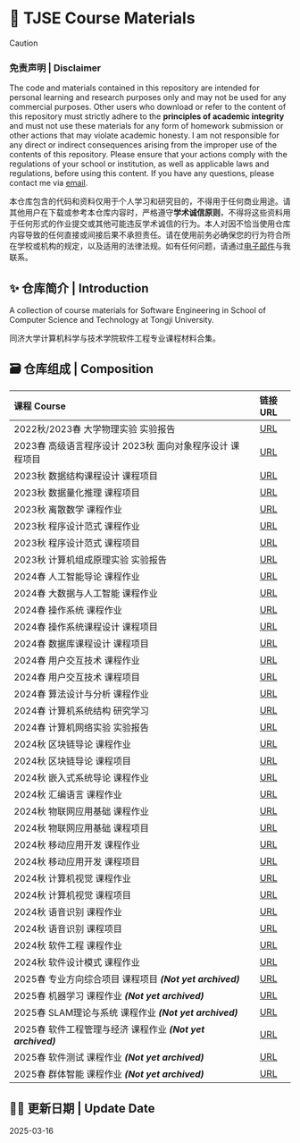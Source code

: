 # 🎉 TJSE Course Materials

> [!CAUTION]
> ### 免责声明 | Disclaimer
> 
> The code and materials contained in this repository are intended for personal learning and research purposes only and may not be used for any commercial purposes. Other users who download or refer to the content of this repository must strictly adhere to the **principles of academic integrity** and must not use these materials for any form of homework submission or other actions that may violate academic honesty. I am not responsible for any direct or indirect consequences arising from the improper use of the contents of this repository. Please ensure that your actions comply with the regulations of your school or institution, as well as applicable laws and regulations, before using this content. If you have any questions, please contact me via [email](mailto:minmuslin@outlook.com).
>
> 本仓库包含的代码和资料仅用于个人学习和研究目的，不得用于任何商业用途。请其他用户在下载或参考本仓库内容时，严格遵守**学术诚信原则**，不得将这些资料用于任何形式的作业提交或其他可能违反学术诚信的行为。本人对因不恰当使用仓库内容导致的任何直接或间接后果不承担责任。请在使用前务必确保您的行为符合所在学校或机构的规定，以及适用的法律法规。如有任何问题，请通过[电子邮件](mailto:minmuslin@outlook.com)与我联系。

## ✨ 仓库简介 | Introduction

A collection of course materials for Software Engineering in School of Computer Science and Technology at Tongji University.

同济大学计算机科学与技术学院软件工程专业课程材料合集。

## 🗃️ 仓库组成 | Composition

| 课程 Course | 链接 URL |
| :--- | :---: |
| 2022秋/2023春 大学物理实验 实验报告 | [URL](https://github.com/MinmusLin/University_Physics_Experiment_Reports) |
| 2023春 高级语言程序设计 2023秋 面向对象程序设计 课程项目 | [URL](https://github.com/MinmusLin/Advanced_Language_Programming_and_OOP_Course_Projects) |
| 2023秋 数据结构课程设计 课程项目 | [URL](https://github.com/MinmusLin/Data_Structures_Course_Projects) |
| 2023秋 数据量化推理 课程项目 | [URL](https://github.com/MinmusLin/Quantitative_Reasoning_Course_Project) |
| 2023秋 离散数学 课程作业 | [URL](https://github.com/MinmusLin/Discrete_Mathematics_Course_Assignments) |
| 2023秋 程序设计范式 课程作业 | [URL](https://github.com/MinmusLin/Programming_Paradigms_Course_Assignments) |
| 2023秋 程序设计范式 课程项目 | [URL](https://github.com/MinmusLin/Teamfight_Tactics) |
| 2023秋 计算机组成原理实验 实验报告 | [URL](https://github.com/MinmusLin/Computer_Organization_Experiment_Reports) |
| 2024春 人工智能导论 课程作业 | [URL](https://github.com/MinmusLin/Introduction_to_Artificial_Intelligence_Course_Assignments) |
| 2024春 大数据与人工智能 课程作业 | [URL](https://github.com/MinmusLin/Big_Data_and_Artificial_Intelligence_Course_Assignments) |
| 2024春 操作系统 课程作业 | [URL](https://github.com/MinmusLin/Operating_System_Course_Assignments) |
| 2024春 操作系统课程设计 课程项目 | [URL](https://github.com/MinmusLin/Minmus_Operating_System_in_Rust) |
| 2024春 数据库课程设计 课程项目 | [URL](https://github.com/MinmusLin/PetJoy) |
| 2024春 用户交互技术 课程作业 | [URL](https://github.com/MinmusLin/Human_Computer_Interface_Course_Assignments) |
| 2024春 用户交互技术 课程项目 | [URL](https://github.com/MinmusLin/Story_Lingo_Kids) |
| 2024春 算法设计与分析 课程作业 | [URL](https://github.com/MinmusLin/Analysis_and_Design_of_Algorithms_Course_Assignments) |
| 2024春 计算机系统结构 研究学习 | [URL](https://github.com/MinmusLin/Computer_Architecture_Research_Study) |
| 2024春 计算机网络实验 实验报告 | [URL](https://github.com/MinmusLin/Computer_Network_Experiment_Reports) |
| 2024秋 区块链导论 课程作业 | [URL](https://github.com/MinmusLin/Introduction_to_Blockchain) |
| 2024秋 区块链导论 课程项目 | [URL](https://github.com/MinmusLin/Miel_Link) |
| 2024秋 嵌入式系统导论 课程作业 | [URL](https://github.com/MinmusLin/Introduction_to_Embedded_Systems_Course_Assignments) |
| 2024秋 汇编语言 课程作业 | [URL](https://github.com/MinmusLin/Assembly_Language_Course_Assignments) |
| 2024秋 物联网应用基础 课程作业 | [URL](https://github.com/MinmusLin/Fundamentals_of_IoT_Applications_Course_Assignments) |
| 2024秋 物联网应用基础 课程项目 | [URL](https://github.com/MinmusLin/Regional_THP_Data_Publishing_Subscription_and_Analysis_System) |
| 2024秋 移动应用开发 课程作业 | [URL](https://github.com/MinmusLin/Mobile_Application_Development_Course_Assignments) |
| 2024秋 移动应用开发 课程项目 | [URL](https://github.com/MinmusLin/Atlas.Y_iOS_Application) |
| 2024秋 计算机视觉 课程作业 | [URL](https://github.com/MinmusLin/Computer_Vision_Course_Assignments) |
| 2024秋 计算机视觉 课程项目 | [URL](https://github.com/MinmusLin/Speedbump_Detection_and_Distance_Measurement) |
| 2024秋 语音识别 课程作业 | [URL](https://github.com/MinmusLin/Speech_Recognition_Course_Assignments) |
| 2024秋 语音识别 课程项目 | [URL](https://github.com/MinmusLin/Meeting_Minutes_Assistant) |
| 2024秋 软件工程 课程作业 | [URL](https://github.com/MinmusLin/Software_Engineering_Course_Assignments) |
| 2024秋 软件设计模式 课程作业 | [URL](https://github.com/MinmusLin/Software_Design_Patterns_Course_Assignments) |
| 2025春 专业方向综合项目 课程项目 ***(Not yet archived)*** | [URL](https://github.com/MinmusLin/Diagnosis_of_Diabetic_Retinopathy) |
| 2025春 机器学习 课程作业 ***(Not yet archived)*** | [URL](https://github.com/MinmusLin/Machine_Learning_Course_Assignments) |
| 2025春 SLAM理论与系统 课程作业 ***(Not yet archived)*** | [URL](https://github.com/MinmusLin/SLAM_Theory_and_Systems_Course_Assignments) |
| 2025春 软件工程管理与经济 课程作业 ***(Not yet archived)*** | [URL](https://github.com/MinmusLin/Software_Engineering_Management_and_Economics_Course_Assignments) |
| 2025春 软件测试 课程作业 ***(Not yet archived)*** | [URL](https://github.com/MinmusLin/Software_Testing_Course_Assignments) |
| 2025春 群体智能 课程作业 ***(Not yet archived)*** | [URL](https://github.com/MinmusLin/Swarm_Intelligence_Course_Assignments) |

## 🧑‍💻 更新日期 | Update Date

2025-03-16
